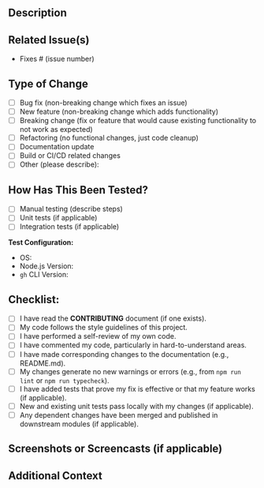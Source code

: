 <!--
Thank you for contributing to ghp! ❤️

Please provide the following information to help us review your contribution effectively.
-->

## Description

<!-- 
Provide a clear and concise description of the changes in this pull request.
What problem does it solve? What is the main goal?
-->



## Related Issue(s)

<!-- 
Link to any relevant issues using keywords like `Fixes #123` or `Resolves #123`.
If this PR addresses multiple issues, list them here.
If there are no related issues, state that clearly.
-->

- Fixes # (issue number)

## Type of Change

<!-- 
Please check the options that apply. Use [x] to select.
-->

- [ ] Bug fix (non-breaking change which fixes an issue)
- [ ] New feature (non-breaking change which adds functionality)
- [ ] Breaking change (fix or feature that would cause existing functionality to not work as expected)
- [ ] Refactoring (no functional changes, just code cleanup)
- [ ] Documentation update
- [ ] Build or CI/CD related changes
- [ ] Other (please describe):

## How Has This Been Tested?

<!--
Please describe the tests that you ran to verify your changes.
Provide instructions so we can reproduce the testing.
Include details of your testing environment if relevant.
-->

- [ ] Manual testing (describe steps)
- [ ] Unit tests (if applicable)
- [ ] Integration tests (if applicable)

**Test Configuration:**
*   OS: <!-- e.g., macOS Sonoma -->
*   Node.js Version: <!-- e.g., v20.13.1 -->
*   `gh` CLI Version: <!-- e.g., gh version 2.49.0 -->

## Checklist:

<!-- 
Go over all the following points, and put an `x` in all the boxes that apply.
If you're unsure about any of these, don't hesitate to ask. We're here to help!
-->

- [ ] I have read the **CONTRIBUTING** document (if one exists).
- [ ] My code follows the style guidelines of this project.
- [ ] I have performed a self-review of my own code.
- [ ] I have commented my code, particularly in hard-to-understand areas.
- [ ] I have made corresponding changes to the documentation (e.g., README.md).
- [ ] My changes generate no new warnings or errors (e.g., from `npm run lint` or `npm run typecheck`).
- [ ] I have added tests that prove my fix is effective or that my feature works (if applicable).
- [ ] New and existing unit tests pass locally with my changes (if applicable).
- [ ] Any dependent changes have been merged and published in downstream modules (if applicable).

## Screenshots or Screencasts (if applicable)

<!-- 
If your change affects the UI or command-line output, please provide screenshots or a short video/GIF.
This helps reviewers understand the changes visually.
-->



## Additional Context

<!-- 
Add any other context about the pull request here.
Why was this approach chosen? Were there alternatives considered?
--> 